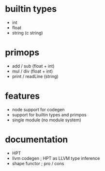 # builtin types

- int
- float
- string (c string)

# primops

- add / sub (float + int)
- mul / div (float + int)
- print / readLine (string)

# features
- node support for codegen
- support for builtin types and primpos
- single module (no module system)

# documentation
- HPT
- llvm codegen ; HPT as LLVM type inference
- shape functor ; pro / cons
